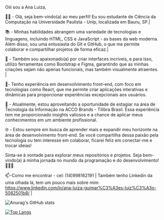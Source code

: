 Oiii sou a Ana Luiza,

👩‍💻 - Olá, seja bem-vindo(a) ao meu perfil! Eu sou estudante de Ciência da Computação na Universidade Paulista - Unip, localizada em Bauru, SP.|

📚 - Minhas habilidades abrangem uma variedade de tecnologias e linguagens, incluindo HTML, CSS e JavaScript - as bases da web moderna. Além disso, sou uma entusiasta do Git e GitHub, o que me permite colaborar e compartilhar projetos de forma eficaz.|

🚀 - Também sou apaixonado(a) por criar interfaces incríveis, e para isso, utilizo ferramentas como Bootstrap e Figma, garantindo que as minhas criações sejam não apenas funcionais, mas também visualmente atraentes. |

🌟- Tenho experiência em desenvolvimento front-end, com foco em tecnologias como React, que me permite criar aplicações interativas e dinâmicas para proporcionar experiências excepcionais aos usuários.

💼 - Atualmente, estou aproveitando a oportunidade de estagiar na área de Tecnologia da Informação na ACCO Brands - Tilibra Brasil. Essa experiência tem me proporcionado insights valiosos e a chance de aplicar meus conhecimentos em um ambiente profissional.

🌐 - Estou sempre em busca de aprender mais e expandir meu horizonte na área de desenvolvimento front-end. Se você compartilha dessa paixão pela tecnologia ou tem interesse em colaborar, ficarei feliz em conectar-me e trocar ideias!

Sinta-se à vontade para explorar meus repositórios e projetos. Seja bem-vindo(a) à minha jornada no mundo da programação e do desenvolvimento! 🎉👩‍💻


📫-Como me encontrar - cel: (14)998162191 |
Também tenho Linkedin da uma olhada lá, tem um pouco mais sobre mim: https://www.linkedin.com/in/ana-luiza-guimar%C3%A3es-luiz%C3%A3o-5082501b8/ |




![Anurag's GitHub stats](https://github-readme-stats.vercel.app/api?username=analuiza2102&show_icons=true&theme=dracula)

[![Top Langs](https://github-readme-stats.vercel.app/api/top-langs/?username=anuraghazra&layout=compact)](https://github.com/anuraghazra/github-readme-stats)
